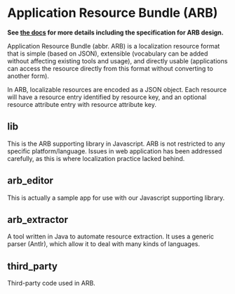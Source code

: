 # Application Resource Bundle (ARB)

**See [the docs](docs/specification.md) for more details including the specification for ARB design.**

Application Resource Bundle (abbr. ARB) is a localization resource format that is simple (based on JSON), extensible (vocabulary can be added without affecting existing tools and usage), and directly usable (applications can access the resource directly from this format without converting to another form).

In ARB, localizable resources are encoded as a JSON object. Each resource will have a resource entry identified by resource key, and an optional resource attribute entry with resource attribute key.

## lib

This is the ARB supporting library in Javascript. ARB is not restricted to any specific platform/language. Issues in web application has been addressed carefully, as this is where localization practice lacked behind.

## arb_editor

This is actually a sample app for use with our Javascript supporting library.

## arb_extractor

A tool written in Java to automate resource extraction. It uses a generic parser (Antlr), which allow it to deal with many kinds of languages.

## third_party

Third-party code used in ARB.


